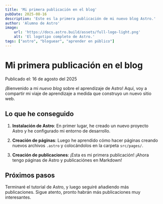 ```yaml
---
title: 'Mi primera publicación en el blog'
pubDate: 2025-08-16
description: 'Este es la primera publicación de mi nuevo blog Astro.'
author: 'Alumno de Astro'
image:
    url: 'https://docs.astro.build/assets/full-logo-light.png'
    alt: 'El logotipo completo de Astro.'
tags: ["astro", "bloguear", "aprender en público"]
---
```

# Mi primera publicación en el blog

Publicado el: 16 de agosto del 2025

¡Bienvenido a mi _nuevo blog_ sobre el aprendizaje de Astro! Aquí, voy a compartir mi viaje de aprendizaje a medida que construyo un nuevo sitio web.


## Lo que he conseguido

1. **Instalación de Astro**: En primer lugar, he creado un nuevo proyecto Astro y he configurado mi entorno de desarrollo.

2. **Creación de páginas**: Luego he aprendido cómo hacer páginas creando nuevos archivos `.astro` y colocándolos en la carpeta `src/pages/`.

3. **Creación de publicaciones**: ¡Esta es mi primera publicación! ¡Ahora tengo páginas de Astro y publicaciónes en Markdown!


## Próximos pasos

Terminaré el tutorial de Astro, y luego seguiré añadiendo más publicaciones. Sigue atento, pronto habrán más publicaciones muy interesantes.
